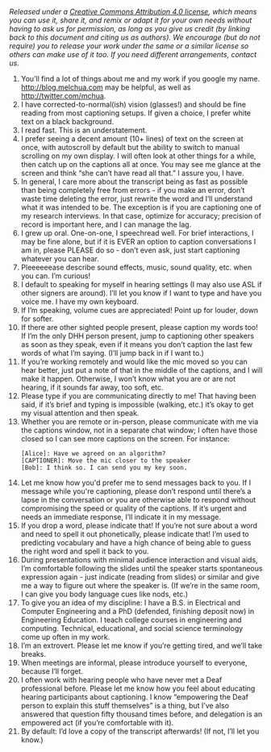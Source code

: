 *Released under a [Creative Commons Attribution 4.0 license](https://creativecommons.org/licenses/by/4.0/), which means you can use it, share it, and remix or adapt it for your own needs without having to ask us for permission, as long as you give us credit (by linking back to this document and citing us as authors). We encourage (but do not require) you to release your work under the same or a similar license so others can make use of it too. If you need different arrangements, contact us.*

1. You’ll find a lot of things about me and my work if you google my name. http://blog.melchua.com may be helpful, as well as http://twitter.com/mchua.
1. I have corrected-to-normal(ish) vision (glasses!) and should be fine reading from most captioning setups. If given a choice, I prefer white text on a black background.
1. I read fast. This is an understatement.
1. I prefer seeing a decent amount (10+ lines) of text on the screen at once, with autoscroll by default but the ability to switch to manual scrolling on my own display. I will often look at other things for a while, then catch up on the captions all at once. You may see me glance at the screen and think “she can’t have read all that.” I assure you, I have.
1. In general, I care more about the transcript being as fast as possible than being completely free from errors - if you make an error, don’t waste time deleting the error, just rewrite the word and I’ll understand what it was intended to be. The exception is if you are captioning one of my research interviews. In that case, optimize for accuracy; precision of record is important here, and I can manage the lag.
1. I grew up oral. One-on-one, I speechread well. For brief interactions, I may be fine alone, but if it is EVER an option to caption conversations I am in, please PLEASE do so - don’t even ask, just start captioning whatever you can hear.
1. Pleeeeeease describe sound effects, music, sound quality, etc. when you can. I’m curious!
1. I default to speaking for myself in hearing settings (I may also use ASL if other signers are around). I’ll let you know if I want to type and have you voice me. I have my own keyboard.
1. If I’m speaking, volume cues are appreciated! Point up for louder, down for softer.
1. If there are other sighted people present, please caption my words too! If I’m the only DHH person present, jump to captioning other speakers as soon as they speak, even if it means you don’t caption the last few words of what I’m saying. (I’ll jump back in if I want to.)
1. If you’re working remotely and would like the mic moved so you can hear better, just put a note of that in the middle of the captions, and I will make it happen. Otherwise, I won’t know what you are or are not hearing, if it sounds far away, too soft, etc.
1. Please type if you are communicating directly to me! That having been said, if it’s brief and typing is impossible (walking, etc.) it’s okay to get my visual attention and then speak.
1. Whether you are remote or in-person, please communicate with me via the captions window, not in a separate chat window; I often have those closed so I can see more captions on the screen. For instance:
    ```
    [Alice]: Have we agreed on an algorithm?
    [CAPTIONER]: Move the mic closer to the speaker
    [Bob]: I think so. I can send you my key soon.
    ```
1. Let me know how you'd prefer me to send messages back to you. If I message while you're captioning, please don’t respond until there’s a lapse in the conversation or you are otherwise able to respond without compromising the speed or quality of the captions. If it’s urgent and needs an immediate response, I’ll indicate it in my message. 
1. If you drop a word, please indicate that! If you’re not sure about a word and need to spell it out phonetically, please indicate that! I’m used to predicting vocabulary and have a high chance of being able to guess the right word and spell it back to you.
1. During presentations with minimal audience interaction and visual aids, I’m comfortable following the slides until the speaker starts spontaneous expression again - just indicate (reading from slides) or similar and give me a way to figure out where the speaker is. (If we’re in the same room, I can give you body language cues like nods, etc.)
1. To give you an idea of my discipline: I have a B.S. in Electrical and Computer Engineering and a PhD (defended, finishing deposit now) in Engineering Education. I teach college courses in engineering and computing. Technical, educational, and social science terminology come up often in my work.
1. I’m an extrovert. Please let me know if you’re getting tired, and we’ll take breaks.
1. When meetings are informal, please introduce yourself to everyone, because I’ll forget.
1. I often work with hearing people who have never met a Deaf professional before. Please let me know how you feel about educating hearing participants about captioning. I know “empowering the Deaf person to explain this stuff themselves” is a thing, but I’ve also answered that question fifty thousand times before, and delegation is an empowered act (if you’re comfortable with it).
1. By default: I’d love a copy of the transcript afterwards! (If not, I’ll let you know.)
